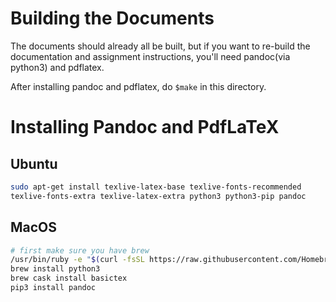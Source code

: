 # Building the Documents

The documents should already all be built, but if you
want to re-build the documentation and assignment instructions,
you'll need pandoc(via python3) and pdflatex.

After installing pandoc and pdflatex, do ``$make`` in this directory.

# Installing Pandoc and PdfLaTeX
## Ubuntu
```bash
sudo apt-get install texlive-latex-base texlive-fonts-recommended 
texlive-fonts-extra texlive-latex-extra python3 python3-pip pandoc
```

## MacOS
```bash
# first make sure you have brew
/usr/bin/ruby -e "$(curl -fsSL https://raw.githubusercontent.com/Homebrew/install/master/install)"
brew install python3
brew cask install basictex
pip3 install pandoc
```
